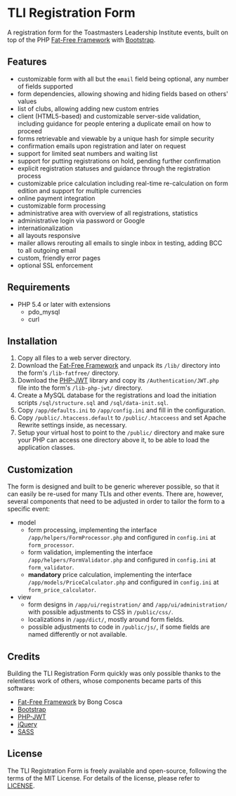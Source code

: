 # TLI Registration Form

A registration form for the Toastmasters Leadership Institute events, built on top of the PHP [Fat-Free Framework][fat-free-framework] with [Bootstrap][bootstrap].

## Features

- customizable form with all but the `email` field being optional, any number of fields supported
- form dependencies, allowing showing and hiding fields based on others' values
- list of clubs, allowing adding new custom entries
- client (HTML5-based) and customizable server-side validation, including guidance for people entering a duplicate email on how to proceed
- forms retrievable and viewable by a unique hash for simple security
- confirmation emails upon registration and later on request
- support for limited seat numbers and waiting list
- support for putting registrations on hold, pending further confirmation
- explicit registration statuses and guidance through the registration process
- customizable price calculation including real-time re-calculation on form edition and support for multiple currencies
- online payment integration
- customizable form processing
- administrative area with overview of all registrations, statistics
- administrative login via password or Google
- internationalization
- all layouts responsive
- mailer allows rerouting all emails to single inbox in testing, adding BCC to all outgoing email
- custom, friendly error pages
- optional SSL enforcement

## Requirements

- PHP 5.4 or later with extensions
    + pdo_mysql
    + curl

## Installation

1. Copy all files to a web server directory.
2. Download the [Fat-Free Framework][fat-free-framework] and unpack its `/lib/` directory into the form's `/lib-fatfree/` directory.
3. Download the [PHP-JWT][php-jwt] library and copy its `/Authentication/JWT.php` file into the form's `/lib-php-jwt/` directory.
4. Create a MySQL database for the registrations and load the initiation scripts `/sql/structure.sql` and `/sql/data-init.sql`.
5. Copy `/app/defaults.ini` to `/app/config.ini` and fill in the configuration.
6. Copy `/public/.htaccess.default` to `/public/.htacceess` and set Apache Rewrite settings inside, as necessary.
7. Setup your virtual host to point to the `/public/` directory and make sure your PHP can access one directory above it, to be able to load the application classes.

## Customization

The form is designed and built to be generic wherever possible, so that it can easily be re-used for many TLIs and other events. There are, however, several components that need to be adjusted in order to tailor the form to a specific event:

- model
    + form processing, implementing the interface `/app/helpers/FormProcessor.php` and configured in `config.ini` at `form_processor`.
    + form validation, implementing the interface `/app/helpers/FormValidator.php` and configured in `config.ini` at `form_validator`.
    + **mandatory** price calculation, implementing the interface `/app/models/PriceCalculator.php` and configured in `config.ini` at `form_price_calculator`.
- view
    + form designs in `/app/ui/registration/` and `/app/ui/administration/` with possible adjustments to CSS in `/public/css/`.
    + localizations in `/app/dict/`, mostly around form fields.
    + possible adjustments to code in `/public/js/`, if some fields are named differently or not available.

## Credits

Building the TLI Registration Form quickly was only possible thanks to the relentless work of others, whose components became parts of this software:

* [Fat-Free Framework][fat-free-framework] by Bong Cosca
* [Bootstrap][bootstrap]
* [PHP-JWT][php-jwt]
* [jQuery][jquery]
* [SASS][sass]

## License

The TLI Registration Form is freely available and open-source, following the terms of the MIT License. For details of the license, please refer to [LICENSE](LICENSE).

[bootstrap]: http://getbootstrap.com/
[fat-free-framework]: http://fatfreeframework.com/
[php-jwt]: https://github.com/firebase/php-jwt
[jquery]: http://jquery.com/
[sass]: http://sass-lang.com/
